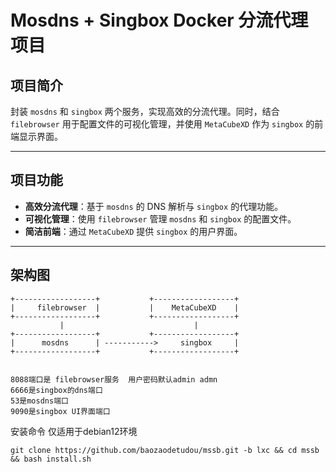 # Mosdns + Singbox Docker 分流代理项目

## 项目简介

封装 `mosdns` 和 `singbox` 两个服务，实现高效的分流代理。同时，结合 `filebrowser` 用于配置文件的可视化管理，并使用 `MetaCubeXD` 作为 `singbox` 的前端显示界面。

---

## 项目功能

- **高效分流代理**：基于 `mosdns` 的 DNS 解析与 `singbox` 的代理功能。
- **可视化管理**：使用 `filebrowser` 管理 `mosdns` 和 `singbox` 的配置文件。
- **简洁前端**：通过 `MetaCubeXD` 提供 `singbox` 的用户界面。

---

## 架构图

```plaintext
+------------------+           +------------------+
|     filebrowser  |           |    MetaCubeXD    |
+------------------+           +------------------+
           |                             |
+------------------+           +------------------+
|      mosdns      | ----------->     singbox     |
+------------------+           +------------------+


8088端口是 filebrowser服务  用户密码默认admin admn
6666是singbox的dns端口
53是mosdns端口
9090是singbox UI界面端口
```

安装命令
仅适用于debian12环境
```shell
git clone https://github.com/baozaodetudou/mssb.git -b lxc && cd mssb && bash install.sh 
```

